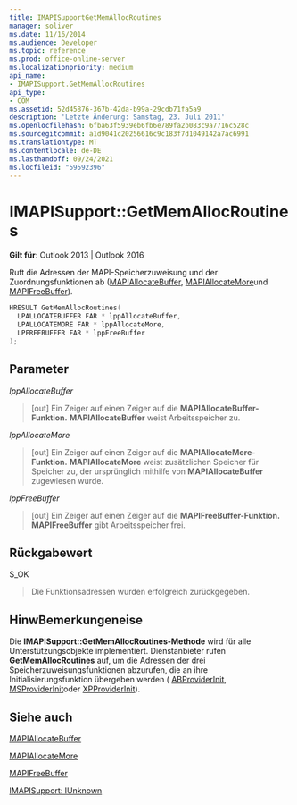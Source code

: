 ```yaml
---
title: IMAPISupportGetMemAllocRoutines
manager: soliver
ms.date: 11/16/2014
ms.audience: Developer
ms.topic: reference
ms.prod: office-online-server
ms.localizationpriority: medium
api_name:
- IMAPISupport.GetMemAllocRoutines
api_type:
- COM
ms.assetid: 52d45876-367b-42da-b99a-29cdb71fa5a9
description: 'Letzte Änderung: Samstag, 23. Juli 2011'
ms.openlocfilehash: 6fba63f5939eb6fb6e789fa2b083c9a7716c528c
ms.sourcegitcommit: a1d9041c20256616c9c183f7d1049142a7ac6991
ms.translationtype: MT
ms.contentlocale: de-DE
ms.lasthandoff: 09/24/2021
ms.locfileid: "59592396"
---
```

# <a name="imapisupportgetmemallocroutines"></a>IMAPISupport::GetMemAllocRoutines

  
  
**Gilt für**: Outlook 2013 | Outlook 2016 
  
Ruft die Adressen der MAPI-Speicherzuweisung und der Zuordnungsfunktionen ab ([MAPIAllocateBuffer](mapiallocatebuffer.md), [MAPIAllocateMore](mapiallocatemore.md)und [MAPIFreeBuffer](mapifreebuffer.md)).
  
```cpp
HRESULT GetMemAllocRoutines(
  LPALLOCATEBUFFER FAR * lppAllocateBuffer,
  LPALLOCATEMORE FAR * lppAllocateMore,
  LPFREEBUFFER FAR * lppFreeBuffer
);
```

## <a name="parameters"></a>Parameter

 _lppAllocateBuffer_
  
> [out] Ein Zeiger auf einen Zeiger auf die **MAPIAllocateBuffer-Funktion.** **MAPIAllocateBuffer** weist Arbeitsspeicher zu. 
    
 _lppAllocateMore_
  
> [out] Ein Zeiger auf einen Zeiger auf die **MAPIAllocateMore-Funktion.** **MAPIAllocateMore** weist zusätzlichen Speicher für Speicher zu, der ursprünglich mithilfe von **MAPIAllocateBuffer** zugewiesen wurde.
    
 _lppFreeBuffer_
  
> [out] Ein Zeiger auf einen Zeiger auf die **MAPIFreeBuffer-Funktion.** **MAPIFreeBuffer** gibt Arbeitsspeicher frei. 
    
## <a name="return-value"></a>Rückgabewert

S_OK 
  
> Die Funktionsadressen wurden erfolgreich zurückgegeben.
    
## <a name="remarks"></a>HinwBemerkungeneise

Die **IMAPISupport::GetMemAllocRoutines-Methode** wird für alle Unterstützungsobjekte implementiert. Dienstanbieter rufen **GetMemAllocRoutines** auf, um die Adressen der drei Speicherzuweisungsfunktionen abzurufen, die an ihre Initialisierungsfunktion übergeben werden ( [ABProviderInit](abproviderinit.md), [MSProviderInit](msproviderinit.md)oder [XPProviderInit](xpproviderinit.md)). 
  
## <a name="see-also"></a>Siehe auch



[MAPIAllocateBuffer](mapiallocatebuffer.md)
  
[MAPIAllocateMore](mapiallocatemore.md)
  
[MAPIFreeBuffer](mapifreebuffer.md)
  
[IMAPISupport: IUnknown](imapisupportiunknown.md)

